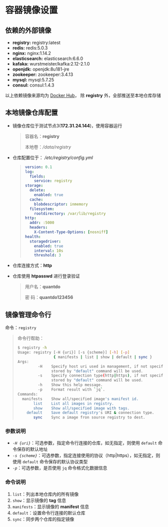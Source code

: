 # 容器镜像设置

## 依赖的外部镜像

* **registry:** registry:latest
* **redis:** redis:5.0.3
* **nginx:** nginx:1.14.2
* **elasticsearch:** elasticsearch:6.6.0
* **kafaka:** wurstmeister/kafka:2.12-2.1.0
* **openjdk:** openjdk:8u181-jre
* **zookeeper:** zookeeper:3.4.13
* **mysql:** mysql:5.7.25
* **consul:** consul:1.4.3

以上依赖镜像来源均为 [Docker Hub](<https://hub.docker.com/>)， 除 **registry** 外，全部推送至本地仓库存储

## 本地镜像仓库配置

* 镜像仓库位于测试节点3(**172.31.24.144**)，使用容器运行

  > 容器名：**registry**
  >
  > 本地卷：*/data/registry*

* 仓库配置位于： */etc/registry/config.yml*

  > ```yaml
  > version: 0.1
  > log:
  >   fields:
  >     service: registry
  > storage:
  >   delete:
  >     enabled: true
  >   cache:
  >     blobdescriptor: inmemory
  >   filesystem:
  >     rootdirectory: /var/lib/registry
  > http:
  >   addr: :5000
  >   headers:
  >     X-Content-Type-Options: [nosniff]
  > health:
  >   storagedriver:
  >     enabled: true
  >     interval: 10s
  >     threshold: 3
  > ```

* 仓库连接方式：**http**

* 仓库使用 **htpasswd** 进行登录验证

  > 用户名：**quantdo**
  >
  > 密    码：**quantdo123456**

## 镜像管理命令行

命令：`registry`

> 命令行帮助：
>
> ```bash
> $ registry -h
> Usage: registry [-H {uri}] [-s {scheme}] [-h] [-p]
>                 { manifests | list | show | default | sync }
> Args:
>          -H    Specify host uri used in management, if not specified, default one
>                stored by "default" command will be used.
>          -s    Specify connection type(http|https), if not specified, default one
>                stored by "default" command will be used.
>          -h    Show this help message.
>          -p    Format result with `jq`.
> Commands:
>   manifests    Show all/specified image's manifest id.
>        list    List all images in registry.
>        show    Show all/specified image with tags.
>     default    Save default registry's URI & connection type.
>        sync    Sync a image fron source registry to dest.
> ```

### 参数说明

* *`-H {uri}`*：可选参数，指定命令行连接的仓库，如无指定，则使用 `default` 命令保存的默认地址
* *`-s {scheme}`*：可选参数，指定连接使用的协议（http|https），如无指定，则使用 `default` 命令保存的默认协议类型
* *`-p`*：可选参数，是否使用 `jq` 命令格式化数据信息

### 命令说明

1. `list`：列出本地仓库内的所有镜像
2. `show`：显示镜像的 **tag** 信息
3. `manifests`：显示镜像的 **manifest** 信息
4. `default`：设置命令行连接的默认仓库
5. `sync`：同步两个仓库的指定镜像
